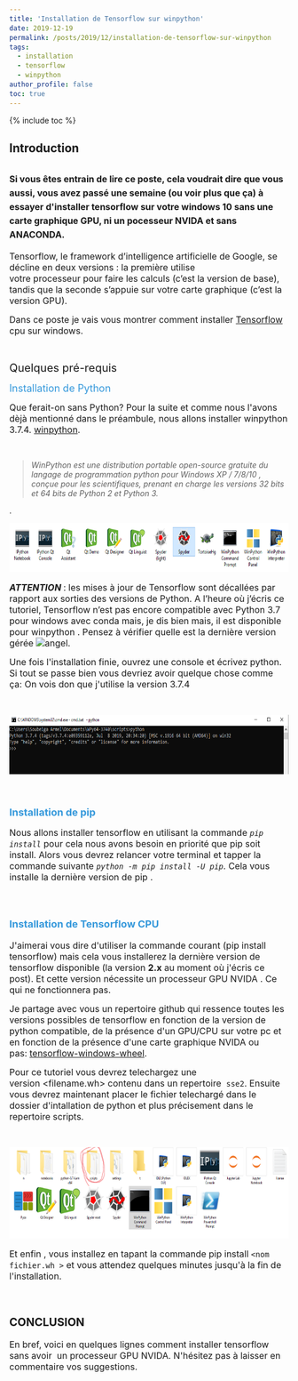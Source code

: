 ```yaml
---
title: 'Installation de Tensorflow sur winpython'
date: 2019-12-19
permalink: /posts/2019/12/installation-de-tensorflow-sur-winpython
tags:
  - installation
  - tensorflow
  - winpython
author_profile: false
toc: true
---
```


{% include toc %}

<h2>Introduction</h2>



<h2><span style="font-size:16px">Si vous &ecirc;tes entrain&nbsp;de lire ce poste, cela voudrait dire que vous aussi, vous avez pass&eacute; une semaine (ou voir plus que &ccedil;a) &agrave; essayer d&#39;installer tensorflow sur votre windows 10 sans une carte graphique GPU, ni un pocesseur NVIDA et sans ANACONDA.</span></h2>



<p><span style="font-size:16px">Tensorflow, le framework d&rsquo;intelligence artificielle de Google, se d&eacute;cline en deux versions : la premi&egrave;re utilise votre&nbsp;processeur&nbsp;pour faire les calculs (c&rsquo;est la version de base), tandis que la seconde s&rsquo;appuie sur votre&nbsp;carte graphique&nbsp;(c&rsquo;est la version GPU).</span></p>



<p><span style="font-size:16px">Dans ce poste je vais vous montrer&nbsp;comment installer&nbsp;<a href="https://www.tensorflow.org/">Tensorflow</a>&nbsp; cpu sur windows.&nbsp;</span></p>



<p>&nbsp;</p>



<p><span style="font-size:20px">Quelques pr&eacute;-requis</span></p>



<p><span style="color:#3498db"><span style="font-size:18px">Installation de&nbsp;Python</span></span></p>



<p><span style="font-size:16px">Que ferait-on sans Python? Pour la suite et comme nous l&#39;avons d&egrave;j&agrave; mentionn&eacute; dans le pr&eacute;ambule, nous allons installer&nbsp;winpython 3.7.4.&nbsp;<a href="http://winpython.sourceforge.net/">winpython</a>.</span></p>



<p>&nbsp;</p>



<blockquote>

<p><span style="font-size:14px"><em>WinPython est une distribution portable open-source gratuite du langage de programmation python&nbsp;pour Windows XP /&nbsp;7/8/10 , con&ccedil;ue pour les scientifiques, prenant en charge les versions 32 bits et 64 bits de Python 2 et Python 3.</em></span></p>

</blockquote>



<p>.</p>



<p><span style="font-size:18px"><img alt="" src="images/media/uploads/2019/12/19/capture_jxItEdr.PNG" style="height:88px; width:700px" /></span></p>



<p><span style="font-size:16px"><em><strong>ATTENTION&nbsp;</strong></em>: les mises &agrave; jour de Tensorflow sont d&eacute;call&eacute;es par rapport aux sorties des versions de Python. A l&rsquo;heure o&ugrave; j&rsquo;&eacute;cris ce tutoriel, Tensorflow n&rsquo;est pas encore compatible avec Python 3.7 pour windows avec conda mais, je dis bien mais, il est disponible pour winpython&nbsp;. Pensez &agrave; v&eacute;rifier quelle est la derni&egrave;re version g&eacute;r&eacute;e&nbsp;<img alt="angel" src="https://armelsoubeiga.pythonanywhere.com/static/ckeditor/ckeditor/plugins/smiley/images/angel_smile.png" style="height:23px; width:23px" title="angel" />.</span></p>



<p><span style="font-size:16px">Une fois l&#39;installation finie, ouvrez une console et &eacute;crivez python. Si tout se passe bien vous devriez avoir quelque chose comme &ccedil;a:&nbsp;On vois don que j&#39;utilise la version 3.7.4</span></p>



<p>&nbsp;</p>



<p><span style="font-size:18px"><img alt="" src="images/media/uploads/2019/12/19/capture_SuT9I5Z.PNG" style="height:107px; width:700px" /></span></p>



<p>&nbsp;</p>



<h3><span style="color:#3498db"><span style="font-size:18px">Installation de&nbsp;pip</span></span></h3>



<p><span style="font-size:16px">Nous allons installer tensorflow en utilisant la commande <em><code>pip install</code></em>&nbsp;pour cela nous avons besoin en priorit&eacute; que pip soit install. Alors vous devrez relancer votre terminal et tapper la commande suivante&nbsp;<em><code>python -m pip install -U pip</code></em>. Cela vous installe la derni&egrave;re version de pip .&nbsp;</span></p>



<p>&nbsp;</p>



<h2><span style="color:#3498db"><span style="font-size:18px">Installation&nbsp;de Tensorflow CPU</span></span></h2>



<p><span style="font-size:16px">J&#39;aimerai vous dire d&#39;utiliser la commande courant (pip install tensorflow) mais cela vous installerez&nbsp;la derni&egrave;re version de tensorflow disponible (la version <strong>2.x</strong> au moment o&ugrave; j&#39;&eacute;cris ce post). Et cette version n&eacute;cessite&nbsp;un processeur&nbsp;GPU NVIDA . Ce qui ne fonctionnera pas.</span></p>



<p><span style="font-size:16px">Je partage avec vous un repertoire github qui ressence toutes les versions possibles de tensorflow en fonction de la version de python compatible, de la pr&eacute;sence d&#39;un GPU/CPU sur votre pc et en fonction de la pr&eacute;sence d&#39;une carte graphique NVIDA ou pas:&nbsp;<a href="https://github.com/fo40225/tensorflow-windows-wheel">tensorflow-windows-wheel</a>.</span></p>



<p><span style="font-size:16px">Pour ce tutoriel vous devrez telechargez une version&nbsp;&lt;filename.wh&gt; contenu dans un repertoire&nbsp; <code>sse2</code>.&nbsp;Ensuite vous devrez maintenant placer le fichier telecharg&eacute; dans le dossier d&#39;intallation de python et plus pr&eacute;cisement dans le repertoire scripts.&nbsp;</span></p>



<p>&nbsp;</p>



<p><span style="font-size:18px"><img alt="" src="images/media/uploads/2019/12/19/capture_wv3n3U4.PNG" style="height:164px; width:700px" /></span></p>



<p><span style="font-size:16px">Et enfin , vous installez en tapant la commande pip install <code>&lt;nom fichier.wh &gt;</code> et vous attendez quelques minutes jusqu&#39;&agrave; la fin de l&#39;installation.&nbsp;&nbsp;</span>&nbsp;&nbsp;</p>



<p>&nbsp;</p>



<h2><span style="font-size:20px">CONCLUSION</span></h2>



<p><span style="font-size:16px">En bref, voici en quelques lignes comment installer tensorflow sans avoir&nbsp; un processeur GPU NVIDA. N&#39;h&eacute;sitez pas &agrave; laisser en commentaire vos suggestions.&nbsp;</span></p>
